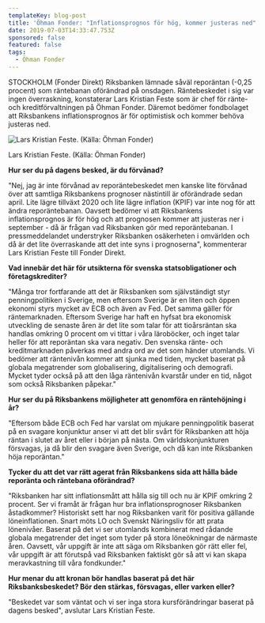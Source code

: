 ```yaml
---
templateKey: blog-post
title: 'Öhman Fonder: "Inflationsprognos för hög, kommer justeras ned"'
date: 2019-07-03T14:33:47.753Z
sponsored: false
featured: false
tags:
  - Öhman Fonder
---
```

STOCKHOLM (Fonder Direkt) Riksbanken lämnade såväl reporäntan (-0,25 procent) som räntebanan oförändrad på onsdagen. Räntebeskedet i sig var ingen överraskning, konstaterar Lars Kristian Feste som är chef för ränte- och kreditförvaltningen på Öhman Fonder. Däremot bedömer fondbolaget att Riksbankens inflationsprognos är för optimistisk och kommer behöva justeras ned.

![Lars Kristian Feste. (Källa: Öhman Fonder)](/img/öhman3jul.png)

<span class="image-caption">Lars Kristian Feste. (Källa: Öhman Fonder)</span>

**Hur ser du på dagens besked, är du förvånad?**



"Nej, jag är inte förvånad av reporäntebeskedet men kanske lite förvånad över att samtliga Riksbankens prognoser nästintill är oförändrade sedan april. Lite lägre tillväxt 2020 och lite lägre inflation (KPIF) var inte nog för att ändra reporäntebanan. Oavsett bedömer vi att Riksbankens inflationsprognos är för hög och att prognosen kommer att justeras ner i september - då är frågan vad Riksbanken gör med reporäntebanan. I pressmeddelandet understryker Riksbanken osäkerheten i omvärlden och då är det lite överraskande att det inte syns i prognoserna", kommenterar Lars Kristian Feste till Fonder Direkt.



**Vad innebär det här för utsikterna för svenska statsobligationer och företagskrediter?**



"Många tror fortfarande att det är Riksbanken som självständigt styr penningpolitiken i Sverige, men eftersom Sverige är en liten och öppen ekonomi styrs mycket av ECB och även av Fed. Det samma gäller för räntemarknaden. Eftersom Sverige har haft en hyfsat bra ekonomisk utveckling de senaste åren är det lite som talar för att tioårsräntan ska handlas omkring 0 procent om vi tittar i våra läroböcker, och inget talar heller för att reporäntan ska vara negativ. Den svenska ränte- och kreditmarknaden påverkas med andra ord av det som händer utomlands. Vi bedömer att räntenivån kommer att sjunka med tiden, mycket baserat på globala megatrender som globalisering, digitalisering och demografi. Mycket tyder också på att den låga räntenivån kvarstår under en tid, något som också Riksbanken påpekar."



**Hur ser du på Riksbankens möjligheter att genomföra en räntehöjning i år?**



"Eftersom både ECB och Fed har varslat om mjukare penningpolitik baserat på en svagare konjunktur anser vi att det blir svårt för Riksbanken att höja räntan i slutet av året eller i början på nästa. Om världskonjunkturen försvagas, ja då blir den svagare även Sverige, och då kan inte Riksbanken höja reporäntan."



**Tycker du att det var rätt agerat från Riksbankens sida att hålla både reporänta och räntebana oförändrad?**



"Riksbanken har sitt inflationsmått att hålla sig till och nu är KPIF omkring 2 procent. Ser vi framåt är frågan hur bra inflationsprognoser Riksbanken åstadkommer? Historiskt sett har nog Riksbanken varit för positiva gällande löneinflationen. Snart möts LO och Svenskt Näringsliv för att prata lönenivåer. Baserat på det vi ser utomlands kombinerat med rådande globala megatrender det inget som tyder på stora löneökningar de närmaste åren. Oavsett, vår uppgift är inte att säga om Riksbanken gör rätt eller fel, vår uppgift är att förutspå vad Riksbanken faktiskt gör så att vi kan skapa meravkastning till våra fondkunder."



**Hur menar du att kronan bör handlas baserat på det här Riksbanksbeskedet? Bör den stärkas, försvagas, eller varken eller?**



"Beskedet var som väntat och vi ser inga stora kursförändringar baserat på dagens besked", avslutar Lars Kristian Feste.
